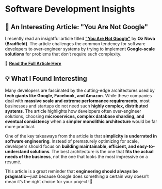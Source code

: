 # Software Development Insights  

## 📝 An Interesting Article: **"You Are Not Google"**  

I recently read an insightful article titled **["You Are Not Google"](https://oz-nova.github.io/you-are-not-google/)** by **Oz Nova (Bradfield)**. The article challenges the common tendency for software developers to over-engineer systems by trying to implement **Google-scale solutions** for problems that don’t require such complexity.  

🔗 **[Read the Full Article Here](https://oz-nova.github.io/you-are-not-google/)**  

## 💡 What I Found Interesting  

Many developers are fascinated by the cutting-edge architectures used by **tech giants like Google, Facebook, and Amazon**. While these companies deal with **massive scale and extreme performance requirements**, most businesses and startups do not need such **highly complex, distributed systems**. The article highlights how developers often over-engineer solutions, choosing **microservices, complex database sharding, and eventual consistency** when a **simpler monolithic architecture** would be far more practical.  

One of the key takeaways from the article is that **simplicity is underrated in software engineering**. Instead of prematurely optimizing for scale, developers should focus on **building maintainable, efficient, and easy-to-understand solutions**. The best architecture is the one that **fits the actual needs of the business**, not the one that looks the most impressive on a résumé.  

This article is a great reminder that **engineering should always be pragmatic**—just because Google does something a certain way doesn’t mean it’s the right choice for your project! 🚀  
